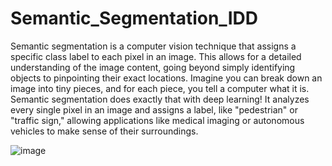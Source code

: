 # Semantic_Segmentation_IDD

Semantic segmentation is a computer vision technique that assigns a specific class label to each pixel in an image. This allows for a detailed understanding of the image content, going beyond simply identifying objects to pinpointing their exact locations.
Imagine you can break down an image into tiny pieces, and for each piece, you tell a computer what it is. Semantic segmentation does exactly that with deep learning! It analyzes every single pixel in an image and assigns a label, like "pedestrian" or "traffic sign," allowing applications like medical imaging or autonomous vehicles to make sense of their surroundings.


![image](https://github.com/dikshithakalva/Semantic_Segmentation_IDD/assets/132540315/6a68c2c7-e02d-4c98-86b9-58bf9352fbba)
